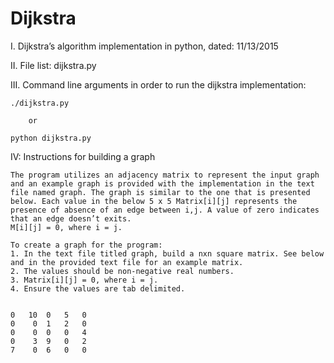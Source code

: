 # Dijkstra
I. Dijkstra’s algorithm implementation in python, dated: 11/13/2015 

II. File list: dijkstra.py

III. Command line arguments in order to run the dijkstra implementation:

	./dijkstra.py 

		or 

	python dijkstra.py

IV:  Instructions for building a graph
	
	The program utilizes an adjacency matrix to represent the input graph and an example graph is provided with the implementation in the text file named graph. The graph is similar to the one that is presented below. Each value in the below 5 x 5 Matrix[i][j] represents the presence of absence of an edge between i,j. A value of zero indicates that an edge doesn’t exits. 
	M[i][j] = 0, where i = j. 

	To create a graph for the program:
	1. In the text file titled graph, build a nxn square matrix. See below and in the provided text file for an example matrix.  
	2. The values should be non-negative real numbers.
	3. Matrix[i][j] = 0, where i = j.
	4. Ensure the values are tab delimited.
	  
	
	0	10	0	5	0		
	0	 0	1	2	0		  
	0	 0	0	0	4		
	0	 3	9	0	2		
	7	 0	6	0	0


